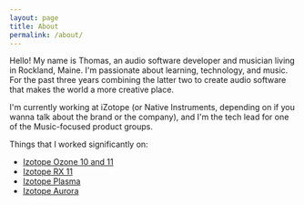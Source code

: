 ```yaml
---
layout: page
title: About
permalink: /about/
---
```


Hello! My name is Thomas, an audio software developer and musician living in Rockland, Maine. I'm passionate about learning, technology, and music. For the past three years combining the latter two to create audio software that makes the world a more creative place. 

I'm currently working at iZotope (or Native Instruments, depending on if you wanna talk about the brand or the company), and I'm the tech lead for one of the Music-focused product groups.

Things that I worked significantly on:
- [Izotope Ozone 10 and 11](https://www.izotope.com/en/products/ozone.html)
- [Izotope RX 11](https://www.izotope.com/en/products/rx.html)
- [Izotope Plasma](https://www.izotope.com/en/products/plasma.html)
- [Izotope Aurora](https://www.izotope.com/en/products/aurora.html)
